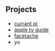 ## Projects
 - [currant pi](http://currantpi.colinwaddell.com/)
 - [apple tv guide](https://github.com/ColinWaddell/AppleTVGuide)
 - [facetache](https://github.com/ColinWaddell/FaceTache)
 - yo
